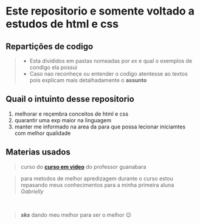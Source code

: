 # Este repositorio e somente voltado a estudos de html e css

## Repartições de codigo

>* Esta divididos em pastas nomeadas por _ex_ e qual o exemplos de condigo ela possui
>* Caso nao reconheçe ou entender o codigo atentesse ao textos pois explicam mais detalhadamente o **assunto**


## Quail o intuinto desse repositorio  
 1. melhorar e reçembra conceitos de html e css
 2. quarantir uma exp maior na linguagem 
 3. manter me informado na area da para que possa lecionar iniciamtes com melhor qualidade 

## Materias usados

>curso do [**curso em video**](https://www.cursoemvideo.com) do professor guanabara

> para metodos de melhor apredizagem durante o curso estou repasando meus conhecimentos para a minha primeira aluna _Gabrielly_ 




<br>

>**_sks_** dando meu melhor para ser o melhor 😉